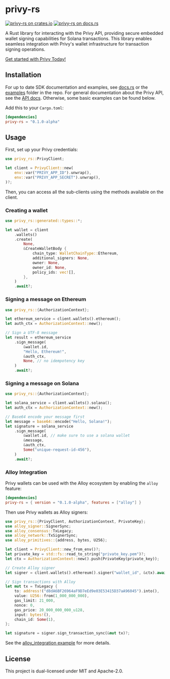 # privy-rs

[![privy-rs on crates.io](https://img.shields.io/crates/v/privy-rs.svg)](https://crates.io/crates/privy-rs)
[![privy-rs on docs.rs](https://docs.rs/privy-rs/badge.svg)](https://docs.rs/privy-rs)

A Rust library for interacting with the Privy API, providing secure embedded wallet signing capabilities for Solana transactions. This library enables seamless integration with Privy's wallet infrastructure for transaction signing operations.

[Get started with Privy Today!](https://docs.privy.io/basics/get-started/about)

## Installation

For up to date SDK documentation and examples, see [docs.rs](https://docs.rs/privy-rs/latest/privy_rs/client/struct.PrivyClient.html)
or the [examples](https://github.com/privy-io/privy-rs/tree/main/examples) folder in the repo.
For general documentation about the Privy API, see the [API docs](https://docs.privy.io).
Otherwise, some basic examples can be found below.

Add this to your `Cargo.toml`:

```toml
[dependencies]
privy-rs = "0.1.0-alpha"
```

## Usage

First, set up your Privy credentials:

```rust
use privy_rs::PrivyClient;

let client = PrivyClient::new(
    env::var("PRIVY_APP_ID").unwrap(),
    env::var("PRIVY_APP_SECRET").unwrap(),
)?;
```

Then, you can access all the sub-clients using the methods available on the client.

### Creating a wallet

```rust
use privy_rs::generated::types::*;

let wallet = client
    .wallets()
    .create(
        None,
        &CreateWalletBody {
            chain_type: WalletChainType::Ethereum,
            additional_signers: None,
            owner: None,
            owner_id: None,
            policy_ids: vec![],
        },
    )
    .await?;
```

### Signing a message on Ethereum

```rust
use privy_rs::{AuthorizationContext};

let ethereum_service = client.wallets().ethereum();
let auth_ctx = AuthorizationContext::new();

// Sign a UTF-8 message
let result = ethereum_service
    .sign_message(
        &wallet.id,
        "Hello, Ethereum!",
        &auth_ctx,
        None, // no idempotency key
    )
    .await?;
```

### Signing a message on Solana

```rust
use privy_rs::{AuthorizationContext};

let solana_service = client.wallets().solana();
let auth_ctx = AuthorizationContext::new();

// Base64 encode your message first
let message = base64::encode("Hello, Solana!");
let signature = solana_service
    .sign_message(
        &wallet.id, // make sure to use a solana wallet
        &message,
        &auth_ctx,
        Some("unique-request-id-456"),
    )
    .await?;
```

### Alloy Integration

Privy wallets can be used with the Alloy ecosystem by enabling the `alloy` feature:

```toml
[dependencies]
privy-rs = { version = "0.1.0-alpha", features = ["alloy"] }
```

Then use Privy wallets as Alloy signers:

```rust
use privy_rs::{PrivyClient, AuthorizationContext, PrivateKey};
use alloy_signer::SignerSync;
use alloy_consensus::TxLegacy;
use alloy_network::TxSignerSync;
use alloy_primitives::{address, bytes, U256};

let client = PrivyClient::new_from_env()?;
let private_key = std::fs::read_to_string("private_key.pem")?;
let ctx = AuthorizationContext::new().push(PrivateKey(private_key));

// Create Alloy signer
let signer = client.wallets().ethereum().signer("wallet_id", &ctx).await?;

// Sign transactions with Alloy
let mut tx = TxLegacy {
    to: address!("d8dA6BF26964aF9D7eEd9e03E53415D37aA96045").into(),
    value: U256::from(1_000_000_000),
    gas_limit: 21_000,
    nonce: 0,
    gas_price: 20_000_000_000_u128,
    input: bytes!(),
    chain_id: Some(1),
};

let signature = signer.sign_transaction_sync(&mut tx)?;
```

See the [alloy_integration example](examples/alloy_integration.rs) for more details.

## License

This project is dual-licensed under MIT and Apache-2.0.
